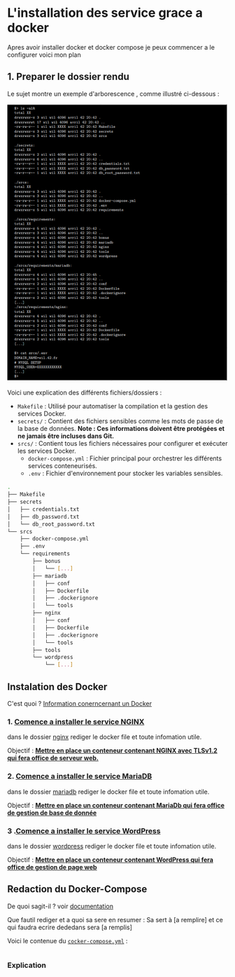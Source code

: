 # L'installation des service grace a docker 

Apres avoir installer docker et docker compose je peux commencer a le configurer voici mon plan

## 1. Preparer le dossier rendu

Le sujet montre un exemple d'arborescence , comme illustré ci-dessous :

![arboraissance du rendu](./../ilustration/arboraissance_du_rendu.png)

Voici une explication des différents fichiers/dossiers :
- `Makefile` : Utilisé pour automatiser la compilation et la gestion des services Docker.
- `secrets/` : Contient des fichiers sensibles comme les mots de passe de la base de données. **Note : Ces informations doivent être protégées et ne jamais être incluses dans Git.**
- `srcs/` : Contient tous les fichiers nécessaires pour configurer et exécuter les services Docker.
  - `docker-compose.yml` : Fichier principal pour orchestrer les différents services conteneurisés.
  - `.env` : Fichier d'environnement pour stocker les variables sensibles.

```sh
.
├── Makefile
├── secrets
│   ├── credentials.txt
│   ├── db_password.txt
│   └── db_root_password.txt
└── srcs
	├── docker-compose.yml
	├── .env
	└── requirements
		├── bonus
		│   └── [...]
		├── mariadb
		│   ├── conf
		│   ├── Dockerfile
		│   ├── .dockerignore
		│   └── tools
		├── nginx
		│   ├── conf
		│   ├── Dockerfile
		│   ├── .dockerignore
		│   └── tools
		├── tools
		└── wordpress
			└── [...]
```

## Instalation des Docker

C'est quoi ? [Information conerncernant un Docker](./../concepts/Dockerfile_info.md)


### 1. [Comence a installer le service NGINX](./Instalation_des_services/1_Instalation_Nginx.md)

dans le dossier [nginx](./../rendu/srcs/requirements/nginx/) rediger le docker file et toute infomation utile.

Objectif : **[Mettre en place un conteneur contenant NGINX avec TLSv1.2 qui fera office de serveur web.](./Instalation_des_services/1_Instalation_Nginx.md)**

### 2. [Comence a installer le service MariaDB](./Instalation_des_services/2_Instalation_MariaDB.md)

dans le dossier [mariadb](./../rendu/srcs/requirements/mariadb/) rediger le docker file et toute infomation utile.

Objectif : **[Mettre en place un conteneur contenant MariaDb qui fera office de gestion de base de donnée](./Instalation_des_services/2_Instalation_MariaDB.md)**

### 3 .[Comence a installer le service WordPress](./Instalation_des_services/3_Instalation_WordPress.md)

dans le dossier [wordpress](./../rendu/srcs/requirements/wordpress/) rediger le docker file et toute infomation utile.

Objectif : **[Mettre en place un conteneur contenant WordPress qui fera office de gestion de page web](./Instalation_des_services/3_Instalation_WordPress.md)**

## Redaction du Docker-Compose

De quoi sagit-il ? voir [documentation](./../concepts/docker_vs_docker_compose.md)

Que fautil rediger et a quoi sa sere 
en resumer :  Sa sert à [a remplire] et ce qui faudra ecrire dededans sera [a remplis]

Voici le contenue du [`cocker-compose.yml`](./../rendu/srcs/docker-compose.yml) :
```yml
```

### Explication
